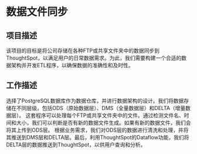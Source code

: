 # 数据文件同步

## 项目描述
该项目的目标是将公司存储在各种FTP或共享文件夹中的数据同步到ThoughtSpot，以满足用户的日常数据需求。为此，我们需要构建一个合适的数据架构并开发ETL程序，以确保数据的准确性和及时性。

## 工作描述
选择了PostgreSQL数据库作为数据仓库，并进行数据架构的设计。我们将数据存储在不同层级，包括ODS（原始数据层）、DMS（全量数据层）和DELTA（增量数据层）。
这套程序可以处理每个FTP或共享文件夹中的文件。通过检测文件名、时间和大小，我们可以判断是否有新的数据文件生成。如果有新的数据文件，我们会将其上传到ODS层。
根据业务需求，我们对ODS层的数据进行清洗和处理，并将其推送到DMS层和DELTA层。最后，利用ThoughtSpot的Dataflow功能，我们将DELTA层的数据推送到ThoughtSpot，以供用户查询和分析。
